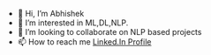 - 👋 Hi, I’m Abhishek
- 👀 I’m interested in ML,DL,NLP.
- 💞️ I’m looking to collaborate on NLP based projects
- 📫 How to reach me  <a href="https://www.linkedin.com/in/abhishek-kumar-gupta-533511149/" target="_top"> Linked.In Profile </a>

<!---
alpha9934/alpha9934 is a ✨ special ✨ repository because its `README.md` (this file) appears on your GitHub profile.
You can click the Preview link to take a look at your changes.
--->

